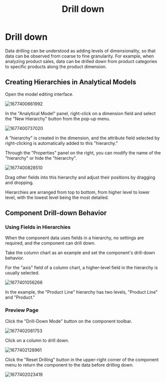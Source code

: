﻿---
id: kzt-jmgnjs
title: Drill down
sidebar_position: 50
---
# Drill down

Data drilling can be understood as adding levels of dimensionality, so that data can be observed from coarse to fine granularity. For example, when analyzing product sales, data can be drilled down from product categories to specific products along the product dimension.

## Creating Hierarchies in Analytical Models

Open the model editing interface.

![1677400661992](../../../../../static/img/en/datafor/analysis/1677400661992.png)

In the "Analytical Model" panel, right-click on a dimension field and select the "New Hierarchy" button from the pop-up menu.

![1677400737020](../../../../../static/img/en/datafor/analysis/1677400737020.png)

A "hierarchy" is created in the dimension, and the attribute field selected by right-clicking is automatically added to this "hierarchy."

Through the "Properties" panel on the right, you can modify the name of the "hierarchy" or hide the "hierarchy".

![1677400828510](../../../../../static/img/en/datafor/analysis/1677400828510.png)

Drag other fields into this hierarchy and adjust their positions by dragging and dropping.


Hierarchies are arranged from top to bottom, from higher level to lower level, with the lowest level being the most detailed.

## Component Drill-down Behavior

### Using Fields in Hierarchies

When the component data uses fields in a hierarchy, no settings are required, and the component can drill down.

Take the column chart as an example and set the component's drill-down behavior.

For the "axis" field of a column chart, a higher-level field in the hierarchy is usually selected.

![1677401056266](../../../../../static/img/en/datafor/analysis/1677401056266.png)

In the example, the "Product Line" hierarchy has two levels, "Product Line" and "Product."

### Preview Page

Click the "Drill-Down Mode" button on the component toolbar.

![1677402081753](../../../../../static/img/en/datafor/analysis/1677402081753.png)

Click on a column to drill down.

![1677402128961](../../../../../static/img/en/datafor/analysis/1677402128961.png)


Click the "Reset Drilling" button in the upper-right corner of the component menu to return the component to the data before drilling down.

![1677402023419](../../../../../static/img/en/datafor/analysis/1677402023419.png)